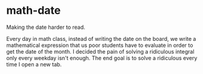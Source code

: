 # math-date
Making the date harder to read.

Every day in math class, instead of writing the date on the board, we write a mathematical expression that us poor
students have to evaluate in order to get the date of the month. I decided the pain of solving a ridiculous integral
only every weekday isn't enough. The end goal is to solve a ridiculous every time I open a new tab.
